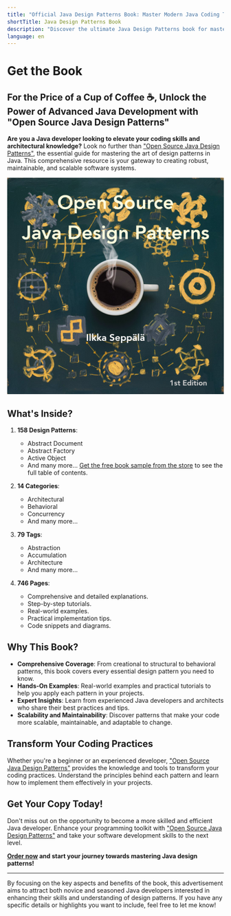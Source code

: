 ```yaml
---
title: "Official Java Design Patterns Book: Master Modern Java Coding Techniques"
shortTitle: Java Design Patterns Book
description: "Discover the ultimate Java Design Patterns book for mastering modern Java coding techniques. Learn from in-depth explanations, examples, and step-by-step guides in our essential guidebook."
language: en
---
```


# Get the Book

## For the Price of a Cup of Coffee ☕️, Unlock the Power of Advanced Java Development with "Open Source Java Design Patterns"

**Are you a Java developer looking to elevate your coding skills and architectural knowledge?** Look no further than ["Open Source Java Design Patterns"](https://payhip.com/b/kcaF9), the essential guide for mastering the art of design patterns in Java. This comprehensive resource is your gateway to creating robust, maintainable, and scalable software systems.

[![Click the image to enter the book store](./etc/oil-painting.jpeg)](https://payhip.com/b/kcaF9)

## What's Inside?

1. **158 Design Patterns**:
    - Abstract Document
    - Abstract Factory
    - Active Object
    - And many more... [Get the free book sample from the store](https://payhip.com/b/kcaF9) to see the full table of contents.

2. **14 Categories**:
   - Architectural
   - Behavioral
   - Concurrency
   - And many more...

3. **79 Tags**:
   - Abstraction
   - Accumulation
   - Architecture
   - And many more...

4. **746 Pages**:
   - Comprehensive and detailed explanations.
   - Step-by-step tutorials.
   - Real-world examples.
   - Practical implementation tips.
   - Code snippets and diagrams.

## Why This Book?

- **Comprehensive Coverage**: From creational to structural to behavioral patterns, this book covers every essential design pattern you need to know.
- **Hands-On Examples**: Real-world examples and practical tutorials to help you apply each pattern in your projects.
- **Expert Insights**: Learn from experienced Java developers and architects who share their best practices and tips.
- **Scalability and Maintainability**: Discover patterns that make your code more scalable, maintainable, and adaptable to change.

## Transform Your Coding Practices

Whether you're a beginner or an experienced developer, ["Open Source Java Design Patterns"](https://payhip.com/b/kcaF9) provides the knowledge and tools to transform your coding practices. Understand the principles behind each pattern and learn how to implement them effectively in your projects.

## Get Your Copy Today!

Don't miss out on the opportunity to become a more skilled and efficient Java developer. Enhance your programming toolkit with ["Open Source Java Design Patterns"](https://payhip.com/b/kcaF9) and take your software development skills to the next level.

**[Order now](https://payhip.com/b/kcaF9) and start your journey towards mastering Java design patterns!**

---
By focusing on the key aspects and benefits of the book, this advertisement aims to attract both novice and seasoned Java developers interested in enhancing their skills and understanding of design patterns. If you have any specific details or highlights you want to include, feel free to let me know!
